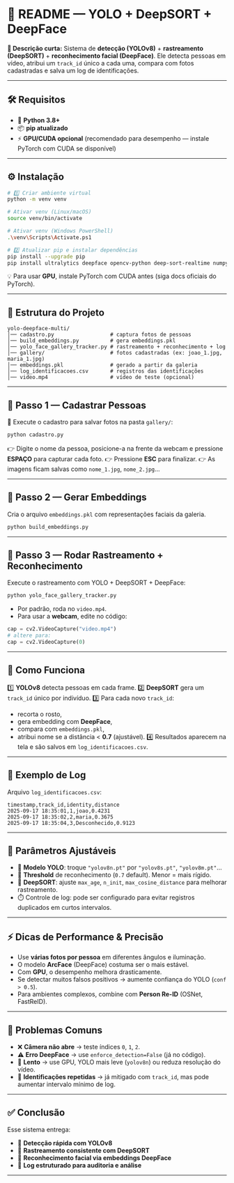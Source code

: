 # 📖 README — YOLO + DeepSORT + DeepFace

**🔎 Descrição curta:**
Sistema de **detecção (YOLOv8)** + **rastreamento (DeepSORT)** + **reconhecimento facial (DeepFace)**.
Ele detecta pessoas em vídeo, atribui um `track_id` único a cada uma, compara com fotos cadastradas e salva um log de identificações.

---

## 🛠️ Requisitos

* 🐍 **Python 3.8+**
* 📦 **pip atualizado**
* ⚡ **GPU/CUDA opcional** (recomendado para desempenho — instale PyTorch com CUDA se disponível)

---

## ⚙️ Instalação

```bash
# 1️⃣ Criar ambiente virtual
python -m venv venv

# Ativar venv (Linux/macOS)
source venv/bin/activate

# Ativar venv (Windows PowerShell)
.\venv\Scripts\Activate.ps1

# 2️⃣ Atualizar pip e instalar dependências
pip install --upgrade pip
pip install ultralytics deepface opencv-python deep-sort-realtime numpy
```

💡 Para usar **GPU**, instale PyTorch com CUDA antes (siga docs oficiais do PyTorch).

---

## 📂 Estrutura do Projeto

```
yolo-deepface-multi/
│── cadastro.py                  # captura fotos de pessoas
│── build_embeddings.py          # gera embeddings.pkl
│── yolo_face_gallery_tracker.py # rastreamento + reconhecimento + log
│── gallery/                     # fotos cadastradas (ex: joao_1.jpg, maria_1.jpg)
│── embeddings.pkl               # gerado a partir da galeria
│── log_identificacoes.csv       # registros das identificações
│── video.mp4                    # vídeo de teste (opcional)
```

---

## 👤 Passo 1 — Cadastrar Pessoas

📸 Execute o cadastro para salvar fotos na pasta `gallery/`:

```bash
python cadastro.py
```

👉 Digite o nome da pessoa, posicione-a na frente da webcam e pressione **ESPAÇO** para capturar cada foto.
👉 Pressione **ESC** para finalizar.
👉 As imagens ficam salvas como `nome_1.jpg`, `nome_2.jpg`...

---

## 🧠 Passo 2 — Gerar Embeddings

Cria o arquivo `embeddings.pkl` com representações faciais da galeria.

```bash
python build_embeddings.py
```

---

## 🎥 Passo 3 — Rodar Rastreamento + Reconhecimento

Execute o rastreamento com YOLO + DeepSORT + DeepFace:

```bash
python yolo_face_gallery_tracker.py
```

* Por padrão, roda no `video.mp4`.
* Para usar a **webcam**, edite no código:

```python
cap = cv2.VideoCapture("video.mp4")
# altere para:
cap = cv2.VideoCapture(0)
```

---

## 🔄 Como Funciona

1️⃣ **YOLOv8** detecta pessoas em cada frame.
2️⃣ **DeepSORT** gera um `track_id` único por indivíduo.
3️⃣ Para cada novo `track_id`:

* recorta o rosto,
* gera embedding com **DeepFace**,
* compara com `embeddings.pkl`,
* atribui nome se a distância < **0.7** (ajustável).
  4️⃣ Resultados aparecem na tela e são salvos em `log_identificacoes.csv`.

---

## 📝 Exemplo de Log

Arquivo `log_identificacoes.csv`:

```
timestamp,track_id,identity,distance
2025-09-17 18:35:01,1,joao,0.4231
2025-09-17 18:35:02,2,maria,0.3675
2025-09-17 18:35:04,3,Desconhecido,0.9123
```

---

## 🔧 Parâmetros Ajustáveis

* 📌 **Modelo YOLO**: troque `"yolov8n.pt"` por `"yolov8s.pt"`, `"yolov8m.pt"`...
* 🎯 **Threshold** de reconhecimento (`0.7` default). Menor = mais rígido.
* 👥 **DeepSORT**: ajuste `max_age`, `n_init`, `max_cosine_distance` para melhorar rastreamento.
* ⏱️ Controle de log: pode ser configurado para evitar registros duplicados em curtos intervalos.

---

## ⚡ Dicas de Performance & Precisão

* Use **várias fotos por pessoa** em diferentes ângulos e iluminação.
* O modelo **ArcFace** (DeepFace) costuma ser o mais estável.
* Com **GPU**, o desempenho melhora drasticamente.
* Se detectar muitos falsos positivos → aumente confiança do YOLO (`conf > 0.5`).
* Para ambientes complexos, combine com **Person Re-ID** (OSNet, FastReID).

---

## 🛑 Problemas Comuns

* ❌ **Câmera não abre** → teste índices `0`, `1`, `2`.
* ⚠️ **Erro DeepFace** → use `enforce_detection=False` (já no código).
* 🐢 **Lento** → use GPU, YOLO mais leve (`yolov8n`) ou reduza resolução do vídeo.
* 🔄 **Identificações repetidas** → já mitigado com `track_id`, mas pode aumentar intervalo mínimo de log.

---

## ✅ Conclusão

Esse sistema entrega:

* 🚀 **Detecção rápida com YOLOv8**
* 👤 **Rastreamento consistente com DeepSORT**
* 🧠 **Reconhecimento facial via embeddings DeepFace**
* 📝 **Log estruturado para auditoria e análise**

---

